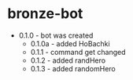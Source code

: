 # bronze-bot
* 0.1.0 - bot was created
    * 0.1.0a - added HoBachki 
    * 0.1.1 - command get changed
    * 0.1.2 - added randHero
    * 0.1.3 - added randomHero